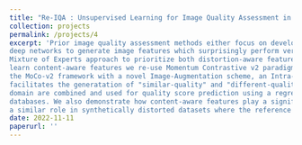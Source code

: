 ```yaml
---
title: "Re-IQA : Unsupervised Learning for Image Quality Assessment in the Wild"
collection: projects
permalink: /projects/4
excerpt: 'Prior image quality assessment methods either focus on developing a model to seggregate different types of synthetic distortions or use pre-trained 
deep networks to generate image features which surprisingly perform very good when compared to human opinion scores. Using the above premise we propose a 
Mixture of Experts approach to prioritize both distortion-aware features and content-aware features to improve image quality assessment in the Wild. To
learn content-aware features we re-use Momentum Contrastive v2 paradigm trained on ImageNet dataset. For learning distortion-aware features we modify 
the MoCo-v2 framework with a novel Image-Augmentation scheme, an Intra-Pair Image Swapping scheme and an overlapping-area based cropping technique which 
facilitates the generatation of "similar-quality" and "different-quality" image pairs. The learnt features from both the content-aware and distortion-aware 
domain are combined and used for quality score prediction using a regressor head. We achieve state-of-the-art results in most of the publicly available IQA 
databases. We also demonstrate how content-aware features play a significant role in the "Images in the Wild" scenario, while distortion-aware features play 
a similar role in synthetically distorted datasets where the reference image is available.'
date: 2022-11-11
paperurl: ''
---
```


